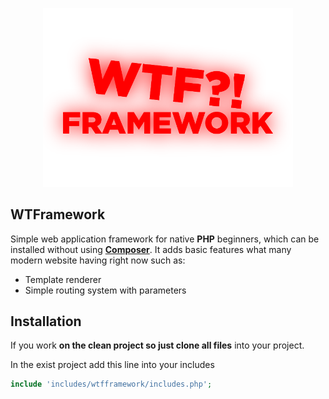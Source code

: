 <p align="center"><img src="https://raw.githubusercontent.com/fet1sov/WTFramework/main/logo.png" width="400" alt="WTFramework"></p>

## WTFramework
Simple web application framework for native **PHP** beginners, which can be installed without using [**Composer**](https://github.com/composer/composer). It adds basic features what many modern website having right now such as:

<ul>
    <li>Template renderer</li>
    <li>Simple routing system with parameters</li>
</ul>

## Installation

If you work **on the clean project so just clone all files** into your project.

In the exist project add this line into your includes
```php
include 'includes/wtfframework/includes.php';
```